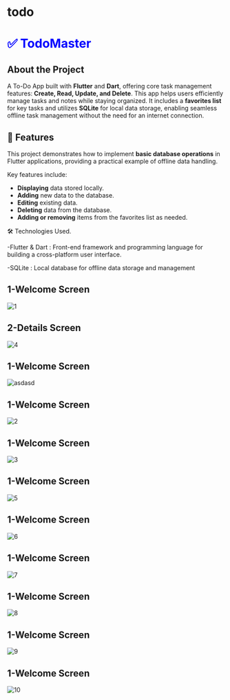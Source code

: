 # todo

<h1 style="color:blue; font-weight:bold;">✅ TodoMaster</h1>

## About the Project  
A To-Do App built with **Flutter** and **Dart**, offering core task management features: **Create, Read, Update, and Delete**. This app helps users efficiently manage tasks and notes while staying organized. It includes a **favorites list** for key tasks and utilizes **SQLite** for local data storage, enabling seamless offline task management without the need for an internet connection.  

## 🚀 Features  
This project demonstrates how to implement **basic database operations** in Flutter applications, providing a practical example of offline data handling.  

Key features include:  
- **Displaying** data stored locally.  
- **Adding** new data to the database.  
- **Editing** existing data.  
- **Deleting** data from the database.  
- **Adding or removing** items from the favorites list as needed.

  
🛠️ Technologies Used.

-Flutter & Dart : Front-end framework and programming language for building a cross-platform user interface.

-SQLite : Local database for offline data storage and management


## 1-Welcome Screen
![1](https://github.com/AhmadAmmar2022/TodoMaster/blob/master/Screenschots_ToDo/Screenshot%202025-03-16%20173222.png?raw=true)

## 2-Details Screen
![4](https://github.com/AhmadAmmar2022/TodoMaster/blob/master/Screenschots_ToDo/Screenshot%202025-03-16%20174318.png?raw=true)

## 1-Welcome Screen

![asdasd](https://github.com/AhmadAmmar2022/TodoMaster/blob/master/Screenschots_ToDo/Screenshot%202025-03-16%20172444.png?raw=true)


## 1-Welcome Screen
![2](https://github.com/AhmadAmmar2022/TodoMaster/blob/master/Screenschots_ToDo/Screenshot%202025-03-16%20173446.png?raw=true)
## 1-Welcome Screen
![3](https://github.com/AhmadAmmar2022/TodoMaster/blob/master/Screenschots_ToDo/Screenshot%202025-03-16%20173822.png?raw=true)

## 1-Welcome Screen
![5](https://github.com/AhmadAmmar2022/TodoMaster/blob/master/Screenschots_ToDo/Screenshot%202025-03-16%20174429.png?raw=true)
## 1-Welcome Screen
![6](https://github.com/AhmadAmmar2022/TodoMaster/blob/master/Screenschots_ToDo/Screenshot%202025-03-16%20174513.png?raw=true)
## 1-Welcome Screen
![7](https://github.com/AhmadAmmar2022/TodoMaster/blob/master/Screenschots_ToDo/Screenshot%202025-03-16%20174544.png?raw=true)
## 1-Welcome Screen
![8](https://github.com/AhmadAmmar2022/TodoMaster/blob/master/Screenschots_ToDo/Screenshot%202025-03-16%20174638.png?raw=true)
## 1-Welcome Screen
![9](https://github.com/AhmadAmmar2022/TodoMaster/blob/master/Screenschots_ToDo/Screenshot%202025-03-16%20174658.png?raw=true)
## 1-Welcome Screen
![10](https://github.com/AhmadAmmar2022/TodoMaster/blob/master/Screenschots_ToDo/Screenshot%202025-03-16%20174733.png?raw=true)





